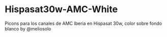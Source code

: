 # Hispasat30w-AMC-White
Picons para los canales de AMC Iberia en Hispasat 30w, color sobre fondo blanco by @meliosolo
